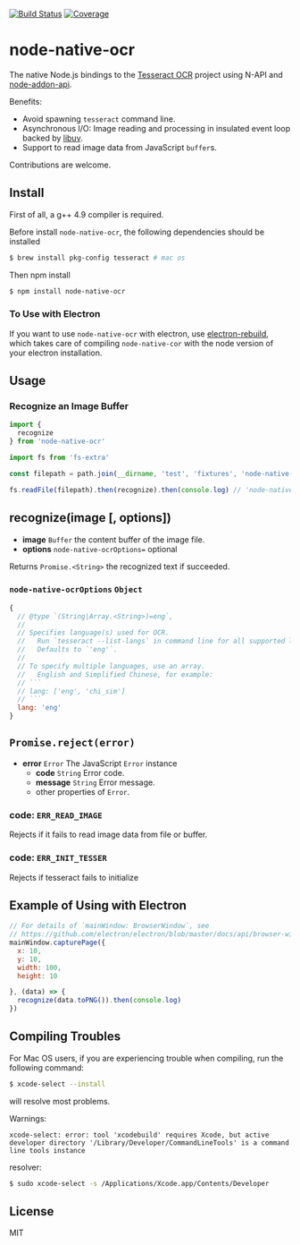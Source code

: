 [![Build Status](https://travis-ci.org/stoefln/node-node-native-ocr.svg?branch=master)](https://travis-ci.org/stoefln/node-node-native-ocr)
[![Coverage](https://codecov.io/gh/stoefln/node-node-native-ocr/branch/master/graph/badge.svg)](https://codecov.io/gh/stoefln/node-node-native-ocr)
<!-- optional appveyor tst
[![Windows Build Status](https://ci.appveyor.com/api/projects/status/github/stoefln/node-node-native-ocr?branch=master&svg=true)](https://ci.appveyor.com/project/stoefln/node-node-native-ocr)
-->
<!-- optional npm version
[![NPM version](https://badge.fury.io/js/node-node-native-ocr.svg)](http://badge.fury.io/js/node-node-native-ocr)
-->
<!-- optional npm downloads
[![npm module downloads per month](http://img.shields.io/npm/dm/node-node-native-ocr.svg)](https://www.npmjs.org/package/node-node-native-ocr)
-->


# node-native-ocr

The native Node.js bindings to the [Tesseract OCR](https://github.com/tesseract-ocr/tesseract) project using N-API and [node-addon-api](https://github.com/nodejs/node-addon-api).

Benefits:
- Avoid spawning `tesseract` command line.  
- Asynchronous I/O: Image reading and processing in insulated event loop backed by [libuv](https://github.com/libuv/libuv).
- Support to read image data from JavaScript `buffer`s.

Contributions are welcome.

## Install

First of all, a g++ 4.9 compiler is required.

Before install `node-native-ocr`, the following dependencies should be installed

```sh
$ brew install pkg-config tesseract # mac os
```

Then npm install

```sh
$ npm install node-native-ocr
```

### To Use with Electron

If you want to use `node-native-ocr` with electron, use [electron-rebuild](https://github.com/electron/electron-rebuild/), which takes care of compiling `node-native-cor` with the node version of your electron installation.


<!--

### The N-API version of `node-native-ocr`

The N-API version of `node-native-ocr` (node-native-ocr@n-api) is and will be remaining experimental before the feature of N-API stabilized in Node.js 8.0 and ported to older Node.js LTS lines ([via](https://medium.com/the-node-js-collection/n-api-next-generation-node-js-apis-for-native-modules-169af5235b06)).

For now, it is recommended to use `node-native-ocr@latest`

-->

## Usage

### Recognize an Image Buffer

```js
import {
  recognize
} from 'node-native-ocr'

import fs from 'fs-extra'

const filepath = path.join(__dirname, 'test', 'fixtures', 'node-native-ocr.jpg')

fs.readFile(filepath).then(recognize).then(console.log) // 'node-native-ocr'
```


## recognize(image [, options])

- **image** `Buffer` the content buffer of the image file.
- **options** `node-native-ocrOptions=` optional

Returns `Promise.<String>` the recognized text if succeeded.

### `node-native-ocrOptions` `Object`


```js
{
  // @type `(String|Array.<String>)=eng`,
  //
  // Specifies language(s) used for OCR.
  //   Run `tesseract --list-langs` in command line for all supported languages.
  //   Defaults to `'eng'`.
  //
  // To specify multiple languages, use an array.
  //   English and Simplified Chinese, for example:
  // ```
  // lang: ['eng', 'chi_sim']
  // ```
  lang: 'eng'
}
```

## `Promise.reject(error)`

- **error** `Error` The JavaScript `Error` instance
  - **code** `String` Error code.
  - **message** `String` Error message.
  - other properties of `Error`.

### code: `ERR_READ_IMAGE`

Rejects if it fails to read image data from file or buffer.

### code: `ERR_INIT_TESSER`

Rejects if tesseract fails to initialize

## Example of Using with Electron

```js
// For details of `mainWindow: BrowserWindow`, see
// https://github.com/electron/electron/blob/master/docs/api/browser-window.md
mainWindow.capturePage({
  x: 10,
  y: 10,
  width: 100,
  height: 10

}, (data) => {
  recognize(data.toPNG()).then(console.log)
})
```

## Compiling Troubles

For Mac OS users, if you are experiencing trouble when compiling, run the following command:

```sh
$ xcode-select --install
```

will resolve most problems.

Warnings:

```
xcode-select: error: tool 'xcodebuild' requires Xcode, but active developer directory '/Library/Developer/CommandLineTools' is a command line tools instance
```

resolver:

```sh
$ sudo xcode-select -s /Applications/Xcode.app/Contents/Developer
```

## License

MIT

